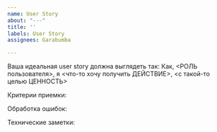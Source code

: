 ```yaml
---
name: User Story
about: "---"
title: ''
labels: User Story
assignees: Garabumba

---
```


Ваша идеальная user story должна выглядеть так: Как, <РОЛЬ пользователя>, я <что-то хочу получить ДЕЙСТВИЕ>, <с такой-то целью ЦЕННОСТЬ>

Критерии приемки:

Обработка ошибок:

Технические заметки:
